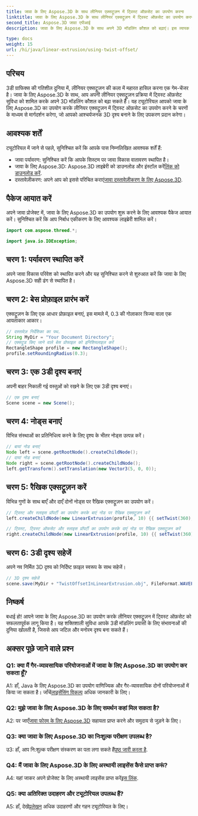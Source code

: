```yaml
---
title: जावा के लिए Aspose.3D के साथ लीनियर एक्सट्रूज़न में ट्विस्ट ऑफ़सेट का उपयोग करना
linktitle: जावा के लिए Aspose.3D के साथ लीनियर एक्सट्रूज़न में ट्विस्ट ऑफ़सेट का उपयोग करना
second_title: Aspose.3D जावा एपीआई
description: जावा के लिए Aspose.3D के साथ अपने 3D मॉडलिंग कौशल को बढ़ाएं। इस व्यापक ट्यूटोरियल में लीनियर एक्सट्रूज़न में ट्विस्ट ऑफ़सेट का उपयोग करना सीखें।

type: docs
weight: 15
url: /hi/java/linear-extrusion/using-twist-offset/
---
```

## परिचय

3डी ग्राफिक्स की गतिशील दुनिया में, लीनियर एक्सट्रूज़न की कला में महारत हासिल करना एक गेम-चेंजर है। जावा के लिए Aspose.3D के साथ, आप अपनी लीनियर एक्सट्रूज़न प्रक्रिया में ट्विस्ट ऑफ़सेट सुविधा को शामिल करके अपने 3D मॉडलिंग कौशल को बढ़ा सकते हैं। यह ट्यूटोरियल आपको जावा के लिए Aspose.3D का उपयोग करके लीनियर एक्सट्रूज़न में ट्विस्ट ऑफ़सेट का उपयोग करने के चरणों के माध्यम से मार्गदर्शन करेगा, जो आपको आश्चर्यजनक 3D दृश्य बनाने के लिए उपकरण प्रदान करेगा।

## आवश्यक शर्तें

ट्यूटोरियल में जाने से पहले, सुनिश्चित करें कि आपके पास निम्नलिखित आवश्यक शर्तें हैं:

- जावा पर्यावरण: सुनिश्चित करें कि आपके सिस्टम पर जावा विकास वातावरण स्थापित है।
-  जावा के लिए Aspose.3D: Aspose.3D लाइब्रेरी को डाउनलोड और इंस्टॉल करें[लिंक को डाउनलोड करें](https://releases.aspose.com/3d/java/).
-  दस्तावेज़ीकरण: अपने आप को इससे परिचित कराएं[जावा दस्तावेज़ीकरण के लिए Aspose.3D](https://reference.aspose.com/3d/java/).

## पैकेज आयात करें

अपने जावा प्रोजेक्ट में, जावा के लिए Aspose.3D का उपयोग शुरू करने के लिए आवश्यक पैकेज आयात करें। सुनिश्चित करें कि आप निर्बाध एकीकरण के लिए आवश्यक लाइब्रेरी शामिल करें।

```java
import com.aspose.threed.*;

import java.io.IOException;
```

## चरण 1: पर्यावरण स्थापित करें

अपने जावा विकास परिवेश को स्थापित करने और यह सुनिश्चित करने से शुरुआत करें कि जावा के लिए Aspose.3D सही ढंग से स्थापित है।

## चरण 2: बेस प्रोफ़ाइल प्रारंभ करें

एक्सट्रूज़न के लिए एक आधार प्रोफ़ाइल बनाएं, इस मामले में, 0.3 की गोलाकार त्रिज्या वाला एक आयताकार आकार।

```java
// दस्तावेज़ निर्देशिका का पथ.
String MyDir = "Your Document Directory";
// एक्सट्रूड किए जाने वाले बेस प्रोफाइल को इनिशियलाइज़ करें
RectangleShape profile = new RectangleShape();
profile.setRoundingRadius(0.3);
```

## चरण 3: एक 3डी दृश्य बनाएं

अपनी बाहर निकाली गई वस्तुओं को रखने के लिए एक 3डी दृश्य बनाएं।

```java
// एक दृश्य बनाएं
Scene scene = new Scene();
```

## चरण 4: नोड्स बनाएं

विभिन्न संस्थाओं का प्रतिनिधित्व करने के लिए दृश्य के भीतर नोड्स उत्पन्न करें।

```java
// बायां नोड बनाएं
Node left = scene.getRootNode().createChildNode();
// दायां नोड बनाएं
Node right = scene.getRootNode().createChildNode();
left.getTransform().setTranslation(new Vector3(5, 0, 0));
```

## चरण 5: रैखिक एक्सट्रूज़न करें

विभिन्न गुणों के साथ बाएँ और दाएँ दोनों नोड्स पर रैखिक एक्सट्रूज़न का उपयोग करें।

```java
// ट्विस्ट और स्लाइस प्रॉपर्टी का उपयोग करके बाएं नोड पर रैखिक एक्सट्रूज़न करें
left.createChildNode(new LinearExtrusion(profile, 10) {{ setTwist(360); setSlices(100); }});

// ट्विस्ट, ट्विस्ट ऑफसेट और स्लाइस प्रॉपर्टी का उपयोग करके दाएं नोड पर रैखिक एक्सट्रूज़न करें
right.createChildNode(new LinearExtrusion(profile, 10) {{ setTwist(360); setSlices(100); setTwistOffset(new Vector3(3, 0, 0)); }});
```

## चरण 6: 3डी दृश्य सहेजें

अपने नव निर्मित 3D दृश्य को निर्दिष्ट फ़ाइल स्वरूप के साथ सहेजें।

```java
// 3D दृश्य सहेजें
scene.save(MyDir + "TwistOffsetInLinearExtrusion.obj", FileFormat.WAVEFRONTOBJ);
```

## निष्कर्ष

बधाई हो! आपने जावा के लिए Aspose.3D का उपयोग करके लीनियर एक्सट्रूज़न में ट्विस्ट ऑफ़सेट को सफलतापूर्वक लागू किया है। यह शक्तिशाली सुविधा आपके 3डी मॉडलिंग प्रयासों के लिए संभावनाओं की दुनिया खोलती है, जिससे आप जटिल और मनोरम दृश्य बना सकते हैं।

## अक्सर पूछे जाने वाले प्रश्न

### Q1: क्या मैं गैर-व्यावसायिक परियोजनाओं में जावा के लिए Aspose.3D का उपयोग कर सकता हूँ?

 A1: हाँ, Java के लिए Aspose.3D का उपयोग वाणिज्यिक और गैर-व्यावसायिक दोनों परियोजनाओं में किया जा सकता है। जाँचें[लाइसेंसिंग विकल्प](https://purchase.aspose.com/buy) अधिक जानकारी के लिए।

### Q2: मुझे जावा के लिए Aspose.3D के लिए समर्थन कहां मिल सकता है?

 A2: पर जाएँ[जावा फोरम के लिए Aspose.3D](https://forum.aspose.com/c/3d/18) सहायता प्राप्त करने और समुदाय से जुड़ने के लिए।

### Q3: क्या जावा के लिए Aspose.3D का निःशुल्क परीक्षण उपलब्ध है?

 उ3: हाँ, आप नि:शुल्क परीक्षण संस्करण का पता लगा सकते हैं[पृष्ठ जारी करता है](https://releases.aspose.com/).

### Q4: मैं जावा के लिए Aspose.3D के लिए अस्थायी लाइसेंस कैसे प्राप्त करूं?

 A4: यहां जाकर अपने प्रोजेक्ट के लिए अस्थायी लाइसेंस प्राप्त करें[इस लिंक](https://purchase.aspose.com/temporary-license/).

### Q5: क्या अतिरिक्त उदाहरण और ट्यूटोरियल उपलब्ध हैं?

 A5: हाँ, देखें[प्रलेखन](https://reference.aspose.com/3d/java/) अधिक उदाहरणों और गहन ट्यूटोरियल के लिए।